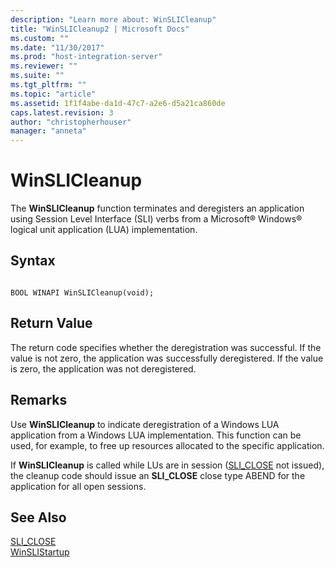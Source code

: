 ```yaml
---
description: "Learn more about: WinSLICleanup"
title: "WinSLICleanup2 | Microsoft Docs"
ms.custom: ""
ms.date: "11/30/2017"
ms.prod: "host-integration-server"
ms.reviewer: ""
ms.suite: ""
ms.tgt_pltfrm: ""
ms.topic: "article"
ms.assetid: 1f1f4abe-da1d-47c7-a2e6-d5a21ca860de
caps.latest.revision: 3
author: "christopherhouser"
manager: "anneta"
---
```

# WinSLICleanup
The **WinSLICleanup** function terminates and deregisters an application using Session Level Interface (SLI) verbs from a Microsoft® Windows® logical unit application (LUA) implementation.  
  
## Syntax  
  
```  
  
BOOL WINAPI WinSLICleanup(void);  
```  
  
## Return Value  
 The return code specifies whether the deregistration was successful. If the value is not zero, the application was successfully deregistered. If the value is zero, the application was not deregistered.  
  
## Remarks  
 Use **WinSLICleanup** to indicate deregistration of a Windows LUA application from a Windows LUA implementation. This function can be used, for example, to free up resources allocated to the specific application.  
  
 If **WinSLICleanup** is called while LUs are in session ([SLI_CLOSE](../core/sli-close1.md) not issued), the cleanup code should issue an **SLI_CLOSE** close type ABEND for the application for all open sessions.  
  
## See Also  
 [SLI_CLOSE](../core/sli-close1.md)   
 [WinSLIStartup](../core/winslistartup2.md)
